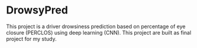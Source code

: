 # DrowsyPred
This project is a driver drowsiness prediction based on percentage of eye closure (PERCLOS) using deep learning (CNN). This project are built as final project for my study.
